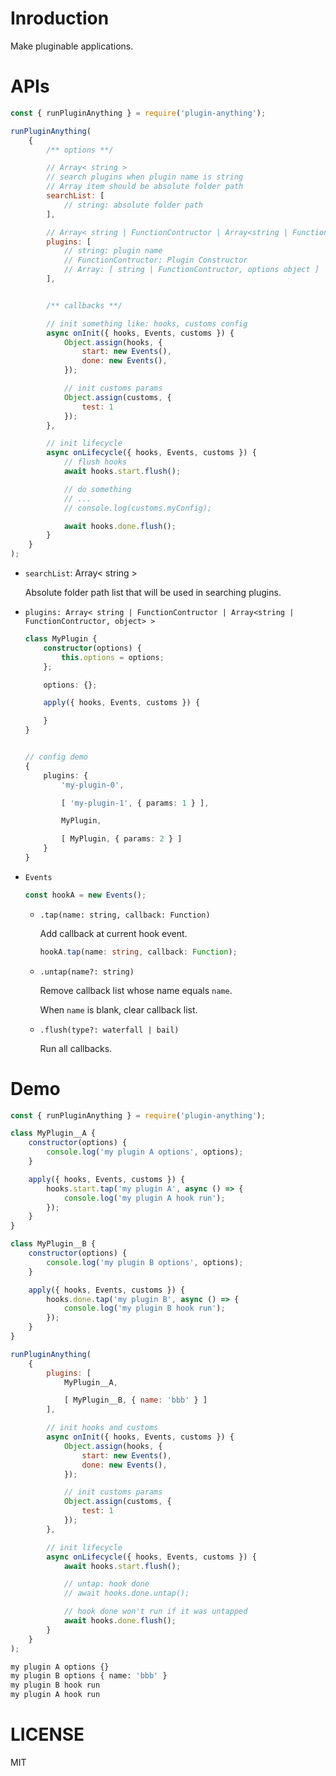 # Inroduction

Make pluginable applications.

# APIs

```js
const { runPluginAnything } = require('plugin-anything');

runPluginAnything(
    {
        /** options **/

        // Array< string >
        // search plugins when plugin name is string
        // Array item should be absolute folder path
        searchList: [
            // string: absolute folder path
        ],

        // Array< string | FunctionContructor | Array<string | FunctionContructor, object> >
        plugins: [
            // string: plugin name
            // FunctionContructor: Plugin Constructor
            // Array: [ string | FunctionContructor, options object ]
        ],


        /** callbacks **/

        // init something like: hooks, customs config
        async onInit({ hooks, Events, customs }) {
            Object.assign(hooks, {
                start: new Events(),
                done: new Events(),
            });

            // init customs params
            Object.assign(customs, {
                test: 1
            });
        },

        // init lifecycle
        async onLifecycle({ hooks, Events, customs }) {
            // flush hooks
            await hooks.start.flush();

            // do something
            // ...
            // console.log(customs.myConfig);

            await hooks.done.flush();
        }
    }
);
```

+   `searchList`: Array< string >

    Absolute folder path list that will be used in searching plugins.

+   `plugins: Array< string | FunctionContructor | Array<string | FunctionContructor, object> >`

    ```ts
    class MyPlugin {
        constructor(options) {
            this.options = options;
        };

        options: {};

        apply({ hooks, Events, customs }) {

        }
    }


    // config demo
    {
        plugins: {
            'my-plugin-0',

            [ 'my-plugin-1', { params: 1 } ],

            MyPlugin,

            [ MyPlugin, { params: 2 } ]
        }
    }
    ```

+   `Events`

    ```ts
    const hookA = new Events();
    ```

    +   `.tap(name: string, callback: Function)`

        Add callback at current hook event.

        ```ts
        hookA.tap(name: string, callback: Function);
        ```

    +   `.untap(name?: string)`

        Remove callback list whose name equals `name`.

        When `name` is blank, clear callback list.

    +   `.flush(type?: waterfall | bail)`

        Run all callbacks.

# Demo

```js
const { runPluginAnything } = require('plugin-anything');

class MyPlugin__A {
    constructor(options) {
        console.log('my plugin A options', options);
    }

    apply({ hooks, Events, customs }) {
        hooks.start.tap('my plugin A', async () => {
            console.log('my plugin A hook run');
        });
    }
}

class MyPlugin__B {
    constructor(options) {
        console.log('my plugin B options', options);
    }

    apply({ hooks, Events, customs }) {
        hooks.done.tap('my plugin B', async () => {
            console.log('my plugin B hook run');
        });
    }
}

runPluginAnything(
    {
        plugins: [
            MyPlugin__A,

            [ MyPlugin__B, { name: 'bbb' } ]
        ],

        // init hooks and customs
        async onInit({ hooks, Events, customs }) {
            Object.assign(hooks, {
                start: new Events(),
                done: new Events(),
            });

            // init customs params
            Object.assign(customs, {
                test: 1
            });
        },

        // init lifecycle
        async onLifecycle({ hooks, Events, customs }) {
            await hooks.start.flush();

            // untap: hook done
            // await hooks.done.untap();

            // hook done won't run if it was untapped
            await hooks.done.flush();
        }
    }
);
```

```bash
my plugin A options {}
my plugin B options { name: 'bbb' }
my plugin B hook run
my plugin A hook run
```

# LICENSE

MIT
